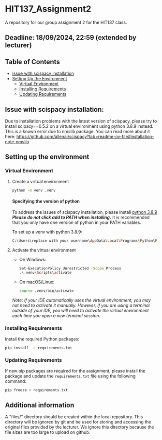 # HIT137_Assignment2
A repository for our group assignment 2 for the HIT137 class.

## Deadline: 18/09/2024, 22:59 (extended by lecturer)

## Table of Contents
- [Issue with scispacy installation](#issue-with-scispacy-installation)
- [Setting Up the Environment](#setting-up-the-environment)
    - [Virtual Environment](#virtual-environment)
    - [Installing Requirements](#installing-requirements)
    - [Updating Requirements](#updating-requirements)

## Issue with scispacy installation:
Due to installation problems with the latest version of scispacy, please try to install scipacy==0.5.2 on a virtual environment using python 3.8.9 instead.
This is a known error due to nmslib package. You can read more about it here:
https://github.com/allenai/scispacy?tab=readme-ov-file#installation-note-nmslib

## Setting up the environment

### Virtual Environment
1. Create a virtual environment
    ```bash
    python -m venv .venv
    ```
    #### Specifying the version of python
    To address the issues of scispacy installation, please install [python 3.8.9](https://www.python.org/downloads/release/python-389/)
    ***Please do not click add to PATH when installing.***
    It is recommended that you only have one version of python in your PATH variables.
    
    To set up a venv with python 3.8.9:
    ```bash
    C:\Users\replace with your username\AppData\Local\Programs\Python\Python38\python.exe -m venv .venv
    ```

2. Activate the virtual environment
    - On Windows:
      ```bash
      Set-ExecutionPolicy Unrestricted -Scope Process
      .\.venv\Scripts\activate
      ```
    - On macOS/Linux:
      ```bash
      source .venv/bin/activate
      ```
   *Note: If your IDE automatically uses the virtual environment, you may not need to activate it manually. However, if you are using a terminal outside of your IDE, you will need to activate the virtual environment each time you open a new terminal session.*

    

### Installing Requirements
Install the required Python packages:
```bash
pip install -r requirements.txt
```

### Updating Requirements

If new pip packages are required for the assignment, please install the package and update the `requirements.txt` file using the following command:
```bash
pip freeze > requirements.txt
```

## Additional information
A "files/" directory should be created within the local repository. This directory will be ignored by git and be used for storing and accessing the original files provided by the lecturer. We ignore this directory because the file sizes are too large to upload on github.